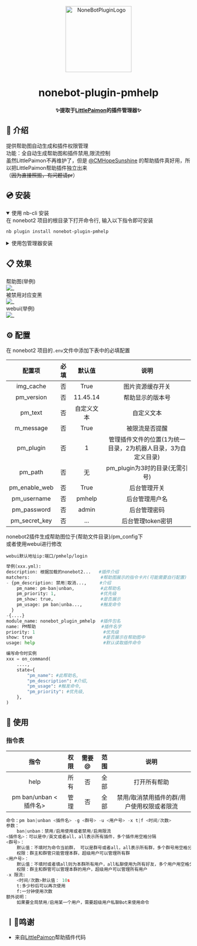 <div align="center">
  <a href="https://v2.nonebot.dev/store"><img src="https://img.picui.cn/free/2024/10/28/671f78556a9ee.png" width="180" height="180" alt="NoneBotPluginLogo"></a>

</div>

<div align="center">

# nonebot-plugin-pmhelp


</div>
<h4 align="center">✨提取于<a href="https://github.com/CMHopeSunshine/LittlePaimon" target="_blank">LittlePaimon</a>的插件管理器✨</h4>


## 📖 介绍

提供帮助图自动生成和插件权限管理<br>
功能：全自动生成帮助图和插件禁用,限流控制<br>
虽然LittlePaimon不再维护了，但是 [@CMHopeSunshine](https://github.com/CMHopeSunshine) 的帮助插件真好用，所以把LittlePaimon帮助插件独立出来<br>
（~~因为直接照搬，有问题请pr~~）

## 💿 安装

<details open>
<summary>使用 nb-cli 安装</summary>
在 nonebot2 项目的根目录下打开命令行, 输入以下指令即可安装

    nb plugin install nonebot-plugin-pmhelp

</details>

<details>
<summary>使用包管理器安装</summary>
在 nonebot2 项目的插件目录下, 打开命令行, 根据你使用的包管理器, 输入相应的安装命令

<details>
<summary>pip</summary>

    pip install nonebot-plugin-pmhelp
</details>
<details>
<summary>pdm</summary>

    pdm add nonebot-plugin-pmhelp
</details>
<details>
<summary>poetry</summary>

    poetry add nonebot-plugin-pmhelp
</details>
<details>
<summary>conda</summary>

    conda install nonebot-plugin-pmhelp
</details>

打开 nonebot2 项目根目录下的 `pyproject.toml` 文件, 在 `[tool.nonebot]` 部分追加写入

    plugins = ["nonebot_plugin_pmhelp"]

</details>

## 📋 效果

帮助图(举例) <br>
![_](https://img.picui.cn/free/2024/10/28/671f9c5ad8c30.jpg)<br>
被禁用对应变黑<br>
![_](https://img.picui.cn/free/2024/10/28/671f9c5af1fc1.jpg)<br>
webui(举例)<br>
![_](https://img.picui.cn/free/2024/10/28/671f9c5ae1e92.png)<br>


## ⚙️ 配置

在 nonebot2 项目的`.env`文件中添加下表中的必填配置

| 配置项 | 必填 | 默认值 | 说明 |
|:-----:|:----:|:----:|:----:|
| img_cache | 否 | True | 图片资源缓存开关 |
| pm_version | 否 | 11.45.14 | 帮助显示的版本号 |
| pm_text| 否 | 自定义文本| 自定义文本 |
| m_message| 否 | True | 被限流是否提醒 |
| pm_plugin| 否 | 1 | 管理插件文件的位置(1为统一目录，2为机器人目录，3为自定义目录) |
| pm_path| 否 | 无 | pm_plugin为3时的目录(无需引号) |
| pm_enable_web| 否 | True |后台管理开关 |
| pm_username| 否 | pmhelp |后台管理用户名 |
| pm_password| 否 | admin | 后台管理密码 |
| pm_secret_key| 否 | ... | 后台管理token密钥 |



nonebot2插件生成帮助图位于{帮助文件目录}/pm_config下<br>
或者使用webui进行修改<br>
```
webui默认地址ip:端口/pmhelp/login
```

```python
举例(xxx.yml):
description: 根据加载的nonebot2...   #插件介绍
matchers:                           #帮助图展示的指令卡片(可能需要自行配置)
- {pm_description: 禁用|取消...,     #介绍
    pm_name: pm-ban|unban,          #此帮助名
    pm_priority: 1,                 #优先级
    pm_show: true,                  #是否展示
    pm_usage: pm ban|unba...,       #触发命令
  }
-{....}
module_name: nonebot_plugin_pmhelp  #插件包名
name: PM帮助                         #插件名字
priority: 1                          #优先级
show: true                           #是否展示在帮助图中
usage: help                          #默认读取插件命令
```


```python
编写命令时实例
xxx = on_command(
    ....,
    state={
        "pm_name": #此帮助名,
        "pm_description": #介绍,
        "pm_usage": #触发命令,
        "pm_priority": #优先级,
    },
)
```



## 🎉 使用
### 指令表
| 指令 | 权限 | 需要@ | 范围 | 说明 |
|:-----:|:----:|:----:|:----:|:----:|
| help | 所有 | 否 | 全部 | 打开所有帮助 |
| pm ban/unban <插件名> | 管理 | 否 | 全部 | 禁用/取消禁用插件的群/用户使用权限或者限流 |

```python
命令：pm ban|unban <插件名> -g <群号> -u <用户号> -x t|f <时间/次数>
参数：
    ban|unban：禁用/启用使用或者禁用/启用限流
<插件名>：可以是中/英文或者all，all表示所有插件，多个插件用空格分隔
<群号>：
    默认值：不填时为命令当前群， 可以是群号或者all，all表示所有群，多个群号用空格分隔
    权限：群主和群管只能管理本群，超级用户可以管理所有群
<用户号>：
    默认值：不填时或者填all则为本群所有用户，all私聊使用为所有好友，多个用户用空格分隔
    权限：群主和群管可以管理本群的用户，超级用户可以管理所有用户
-x 限流:
    <时间/次数>默认值： 10s
    t:多少秒后可以再次使用
    f:一分钟使用次数
额外说明：
    如果要全局禁用/启用某一个用户，需要超级用户私聊Bot来使用命令
```

## 丨💸鸣谢
- 来自[LittlePaimon](https://github.com/CMHopeSunshine/LittlePaimon)帮助插件代码